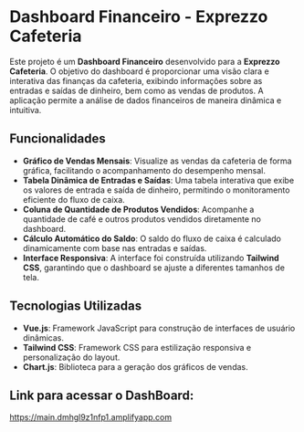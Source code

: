 # Dashboard Financeiro - Exprezzo Cafeteria

Este projeto é um **Dashboard Financeiro** desenvolvido para a **Exprezzo Cafeteria**. O objetivo do dashboard é proporcionar uma visão clara e interativa das finanças da cafeteria, exibindo informações sobre as entradas e saídas de dinheiro, bem como as vendas de produtos. A aplicação permite a análise de dados financeiros de maneira dinâmica e intuitiva.

## Funcionalidades

- **Gráfico de Vendas Mensais**: Visualize as vendas da cafeteria de forma gráfica, facilitando o acompanhamento do desempenho mensal.
- **Tabela Dinâmica de Entradas e Saídas**: Uma tabela interativa que exibe os valores de entrada e saída de dinheiro, permitindo o monitoramento eficiente do fluxo de caixa.
- **Coluna de Quantidade de Produtos Vendidos**: Acompanhe a quantidade de café e outros produtos vendidos diretamente no dashboard.
- **Cálculo Automático do Saldo**: O saldo do fluxo de caixa é calculado dinamicamente com base nas entradas e saídas.
- **Interface Responsiva**: A interface foi construída utilizando **Tailwind CSS**, garantindo que o dashboard se ajuste a diferentes tamanhos de tela.

## Tecnologias Utilizadas

- **Vue.js**: Framework JavaScript para construção de interfaces de usuário dinâmicas.
- **Tailwind CSS**: Framework CSS para estilização responsiva e personalização do layout.
- **Chart.js**: Biblioteca para a geração dos gráficos de vendas.

## Link para acessar o DashBoard: 
https://main.dmhgl9z1nfp1.amplifyapp.com

